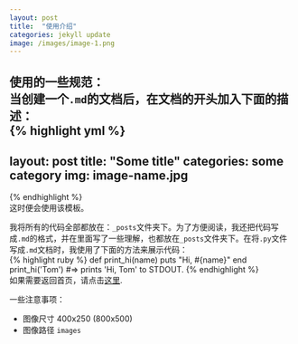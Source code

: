 ```yaml
---
layout: post
title:  "使用介绍"
categories: jekyll update
image: /images/image-1.png
---
```


使用的一些规范：  
当创建一个`.md`的文档后，在文档的开头加入下面的描述：  
{% highlight yml %}
---
layout: post
title:  "Some title"
categories: some category
img: image-name.jpg
---
{% endhighlight %}  
这时便会使用该模板。  

我将所有的代码全部都放在：`_posts`文件夹下。为了方便阅读，我还把代码写成`.md`的格式，并在里面写了一些理解，也都放在`_posts`文件夹下。在将`.py`文件写成`.md`文档时，我使用了下面的方法来展示代码：  
{% highlight ruby %}
def print_hi(name)
  puts "Hi, #{name}"
end
print_hi('Tom')
#=> prints 'Hi, Tom' to STDOUT.
{% endhighlight %}  
如果需要返回首页，请点击[这里][link1].  

一些注意事项：  
- 图像尺寸 400x250 (800x500)
- 图像路径 ``images`` 

[link1]: https://yz14.github.io/p5